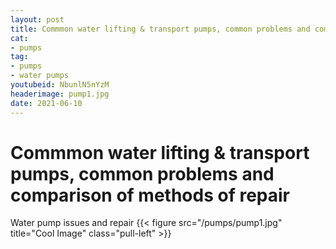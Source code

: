 ```yaml
--- 
layout: post 
title: Commmon water lifting & transport pumps, common problems and comparison of methods of repair
cat:
- pumps
tag:
- pumps
- water pumps
youtubeid: NbunlN5nYzM
headerimage: pump1.jpg
date: 2021-06-10
--- 
```


# Commmon water lifting & transport pumps, common problems and comparison of methods of repair

Water pump issues and repair
{{< figure src="/pumps/pump1.jpg" title="Cool Image" class="pull-left" >}}

